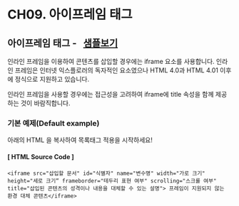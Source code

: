# CH09. 아이프레임 태그

##   

## 아이프레임 태그 \-   [샘플보기](http://wdschools.co.kr/gate/classroom/chapter1-html5/page/sample/test8.html)

  

인라인 프레임을 이용하여 콘텐츠를 삽입할 경우에는 iframe 요소를 사용합니다. 인라인 프레임은 인터넷 익스플로러의 독자적인 요소였으나 HTML 4.0과 HTML 4.01 이후에 정식으로 지원하고 있습니다.

인라인 프레임을 사용할 경우에는 접근성을 고려하여 iframe에 title 속성을 함께 제공하는 것이 바람직합니다.

  

### 기본 예제(Default example)

아래의 HTML 을 복사하여 목록태그 적용을 시작하세요!

  

#### \[ HTML Source Code \]

```
<iframe src="삽입할 문서" id="식별자" name="변수명" width="가로 크기" height="세로 크기“ frameborder="테두리 표현 여부" scrolling="스크롤 여부" 
title="삽입된 콘텐츠의 성격이나 내용을 대체할 수 있는 설명"> 프레임이 지원되지 않는 환경 대체 콘텐츠</iframe>
```